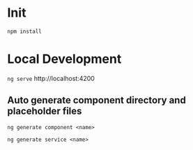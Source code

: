 # Init

`npm install`

# Local Development

`ng serve`
http://localhost:4200

## Auto generate component directory and placeholder files

`ng generate component <name>`

`ng generate service <name>`
